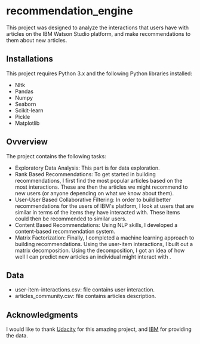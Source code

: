# recommendation_engine

This project was designed to analyze the interactions that users have with articles on the IBM Watson Studio platform, and make recommendations to them about new articles.

## Installations

This project requires Python 3.x and the following Python libraries installed:

- Nltk
- Pandas
- Numpy
- Seaborn
- Scikit-learn
- Pickle
- Matplotlib

## Ovverview

The project contains the following tasks:
- Exploratory Data Analysis: This part is for data exploration.
- Rank Based Recommendations: To get started in building recommendations, I first find the most popular articles based on the most interactions. These are then the articles we might recommend to new users (or anyone depending on what we know about them).
- User-User Based Collaborative Filtering: In order to build better recommendations for the users of IBM's platform, I look at users that are similar in terms of the items they have interacted with. These items could then be recommended to similar users.
- Content Based Recommendations: Using NLP skills, I developed a content-based recommendation system.
- Matrix Factorization: Finally, I completed a machine learning approach to building recommendations. Using the user-item interactions, I built out a matrix decomposition. Using the decomposition, I got an idea of how well I can predict new articles an individual might interact with .

## Data
- user-item-interactions.csv: file contains user interaction.
- articles_community.csv: file contains articles description.

## Acknowledgments

I would like to thank [Udacity](https://classroom.udacity.com/nanodegrees/nd025/dashboard/overview) for this amazing project, and [IBM](https://eu-gb.dataplatform.cloud.ibm.com/login?preselect_region=true) for providing the data.
